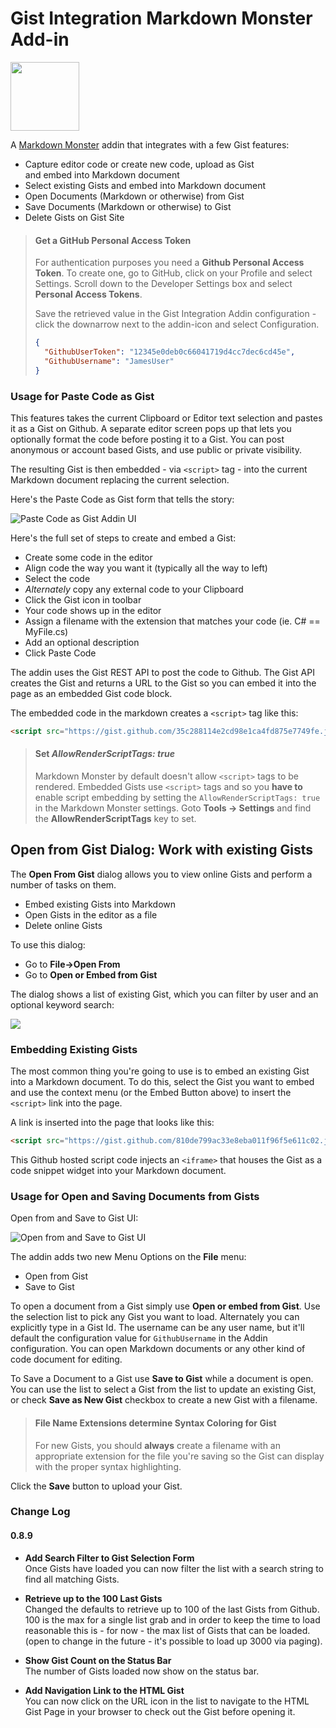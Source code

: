 # Gist Integration Markdown Monster Add-in

<img src="Build\icon.png" width="110" />

A [Markdown Monster](https://markdownmonster.west-wind.com) addin that integrates with a few Gist features:

* Capture editor code or create new code, upload as Gist  
and embed into Markdown document
* Select existing Gists and embed into Markdown document
* Open Documents (Markdown or otherwise) from Gist
* Save Documents (Markdown or otherwise) to Gist
* Delete Gists on Gist Site

> #### Get a GitHub Personal Access Token
> For authentication purposes you need a **Github Personal Access Token**. To create one, go to GitHub, click on your Profile and select Settings. Scroll down to the Developer Settings box and select **Personal Access Tokens**.
> 
> Save the retrieved value in the Gist Integration Addin configuration - click the downarrow next to the addin-icon and select Configuration.
> ```json
> {
>   "GithubUserToken": "12345e0deb0c66041719d4cc7dec6cd45e",
>   "GithubUsername": "JamesUser"
> }
> ```

### Usage for Paste Code as Gist
This features takes the current Clipboard or Editor text selection and pastes it as a Gist on Github. A separate editor screen pops up that lets you optionally format the code before posting it to a Gist. You can post anonymous or account based Gists, and use public or private visibility.

The resulting Gist is then embedded - via `<script>` tag - into the current Markdown document replacing the current selection.

Here's the Paste Code as Gist form that tells the story:

![Paste Code as Gist Addin UI](screenshot.png)

Here's the full set of steps to create and embed a Gist:

* Create some code in the editor
* Align code the way you want it (typically all the way to left)
* Select the code
* *Alternately* copy any external code to your Clipboard
* Click the Gist icon in toolbar
* Your code shows up in the editor
* Assign a filename with the extension that matches your code (ie. C# == MyFile.cs)
* Add an optional description
* Click Paste Code

The addin uses the Gist REST API to post the code to Github. The Gist API creates the Gist and returns a URL to the Gist so you can embed it into the page as an embedded Gist code block.

The embedded code in the markdown creates a `<script>` tag like this:

```html
<script src="https://gist.github.com/35c288114e2cd98e1ca4fd875e7749fe.js"></script>
```

> #### Set *AllowRenderScriptTags: true*
> Markdown Monster by default doesn't allow `<script>` tags to be rendered. Embedded Gists use `<script>` tags and so you **have to** enable script embedding by setting the `AllowRenderScriptTags: true` in the Markdown Monster settings. Goto **Tools -> Settings** and find the **AllowRenderScriptTags** key to set.

## Open from Gist Dialog: Work with existing Gists
The **Open From Gist** dialog allows you to view online Gists and perform a number of tasks on them.

* Embed existing Gists into Markdown
* Open Gists in the editor as a file
* Delete online Gists

To use this dialog:

* Go to **File->Open From**
* Go to **Open or Embed from Gist**


The dialog shows a list of existing Gist, which you can filter by user and an optional keyword search:

![](Screenshot1.png)

### Embedding Existing Gists
The most common thing you're going to use is to embed an existing Gist into a Markdown document. To do this, select the Gist you want to embed and use the context menu (or the Embed Button above) to insert the `<script>` link into the page.

A link is inserted into the page that looks like this:

```html
<script src="https://gist.github.com/810de799ac33e8eba011f96f5e611c02.js"></script>
```

This Github hosted script code injects an `<iframe>` that houses the Gist as a code snippet widget into your Markdown document.

### Usage for Open and Saving Documents from Gists
Open from and Save to Gist UI:

![Open from and Save to Gist UI](OpenFromAndSaveAsGist.gif)

The addin adds two new Menu Options on the **File** menu:

* Open from Gist
* Save to Gist

To open a document from a Gist simply use **Open or embed from Gist**. Use the selection list to pick any Gist you want to load. Alternately you can explicitly type in a Gist Id. The username can be any user name, but it'll default the configuration value for `GithubUsername` in the Addin configuration. You can open Markdown documents or any other kind of code document for editing.

To Save a Document to a Gist use **Save to Gist** while a document is open. You can use the list to select a Gist from the list to update an existing Gist, or check **Save as New Gist** checkbox to create a new Gist with a filename.

> #### File Name Extensions determine Syntax Coloring for Gist
> For new Gists, you should **always** create a filename with an appropriate extension for the file you're saving so the Gist can display with the proper syntax highlighting.

Click the **Save** button to upload your Gist.

### Change Log

#### 0.8.9

* **Add Search Filter to Gist Selection Form**  
Once Gists have loaded you can now filter the list with a search string to find all matching Gists.

* **Retrieve up to the 100 Last Gists**  
Changed the defaults to retrieve up to 100 of the last Gists from Github. 100 is the max for a single list grab and in order to keep the time to load reasonable this is - for now - the max list of Gists that can be loaded. (open to change in the future - it's possible to load up 3000 via paging).

* **Show Gist Count on the Status Bar**  
The number of Gists loaded now show on the status bar.

* **Add Navigation Link to the HTML Gist**  
You can now click on the URL icon in the list to navigate to the HTML Gist Page in your browser to check out the Gist before opening it.
